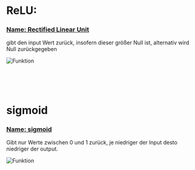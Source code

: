 # ReLU:
### <u>Name: Rectified Linear Unit</u>
gibt den input Wert zurück, insofern dieser größer Null ist, alternativ wird Null zurückgegeben

![Funktion](https://upload.wikimedia.org/wikipedia/commons/thumb/f/fe/Activation_rectified_linear.svg/1200px-Activation_rectified_linear.svg.png)

<br>
<br>
<br>

# sigmoid
### <u> Name: sigmoid </u>
Gibt nur Werte zwischen  0 und 1 zurück, je niedriger der Input desto niedriger der output.

![Funktion](https://upload.wikimedia.org/wikipedia/commons/thumb/8/88/Logistic-curve.svg/1280px-Logistic-curve.svg.png)
